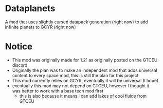# Dataplanets
A mod that uses slightly cursed datapack generation (right now) to add infinite planets to GCYR (right now)

# Notice
- This mod was originally made for 1.21 as originally posted on the GTCEU discord
- Originally the plan was to make an independent mod that adds universal content to every space mod, this is still the plan for this project
- This mod currently relies on GCYR, eventually it will be universal (I hope)
- eventually this mod may not depend on GTCEU, however I thought it was better to work with a base tech mod first
  - this is also because it means I can add lakes of cool fluids from GTCEU
